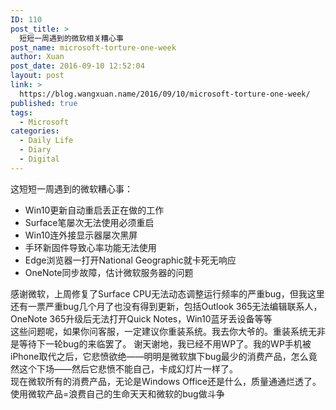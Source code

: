```yaml
---
ID: 110
post_title: >
  短短一周遇到的微软相关糟心事
post_name: microsoft-torture-one-week
author: Xuan
post_date: 2016-09-10 12:52:04
layout: post
link: >
  https://blog.wangxuan.name/2016/09/10/microsoft-torture-one-week/
published: true
tags:
  - Microsoft
categories:
  - Daily Life
  - Diary
  - Digital
---
```

这短短一周遇到的微软糟心事：

- Win10更新自动重启丢正在做的工作
- Surface笔屡次无法使用必须重启
- Win10连外接显示器屡次黑屏
- 手环新固件导致心率功能无法使用
- Edge浏览器一打开National Geographic就卡死无响应
- OneNote同步故障，估计微软服务器的问题

感谢微软，上周修复了Surface CPU无法动态调整运行频率的严重bug，但我这里还有一票严重bug几个月了也没有得到更新，包括Outlook 365无法编辑联系人，OneNote 365升级后无法打开Quick Notes，Win10蓝牙丢设备等等  
这些问题呢，如果你问客服，一定建议你重装系统。我去你大爷的。重装系统无非是等待下一轮bug的来临罢了。
谢天谢地，我已经不用WP了。我的WP手机被iPhone取代之后，它悲愤欲绝——明明是微软旗下bug最少的消费产品，怎么竟然这个下场——然后它悲愤不能自己，卡成幻灯片一样了。  
现在微软所有的消费产品，无论是Windows Office还是什么，质量通通烂透了。  
使用微软产品=浪费自己的生命天天和微软的bug做斗争